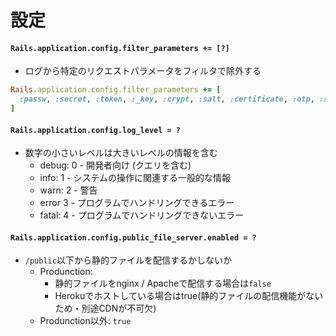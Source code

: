 # 設定
#### `Rails.application.config.filter_parameters += [?]`
- ログから特定のリクエストパラメータをフィルタで除外する

```ruby
Rails.application.config.filter_parameters += [
  :passw, :secret, :token, :_key, :crypt, :salt, :certificate, :otp, :ssn
]
```

#### `Rails.application.config.log_level = ?`
- 数字の小さいレベルは大きいレベルの情報を含む
  - debug: 0 - 開発者向け (クエリを含む)
  - info:  1 - システムの操作に関連する一般的な情報
  - warn:  2 - 警告
  - error  3 - プログラムでハンドリングできるエラー
  - fatal: 4 - プログラムでハンドリングできないエラー

#### `Rails.application.config.public_file_server.enabled = ?`
- `/public`以下から静的ファイルを配信するかしないか
  - Produnction:
    - 静的ファイルをnginx / Apacheで配信する場合は`false`
    - Herokuでホストしている場合はtrue(静的ファイルの配信機能がないため・別途CDNが不可欠)
  - Produnction以外: `true`

